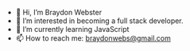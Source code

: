 - 👋 Hi, I’m Braydon Webster
- 👀 I’m interested in becoming a full stack developer.  
- 🌱 I’m currently learning JavaScript 
- 📫 How to reach me: braydonwebs@gmail.com

<!---
braydonlilb/braydonlilb is a ✨ special ✨ repository because its `README.md` (this file) appears on your GitHub profile.
You can click the Preview link to take a look at your changes.
--->

